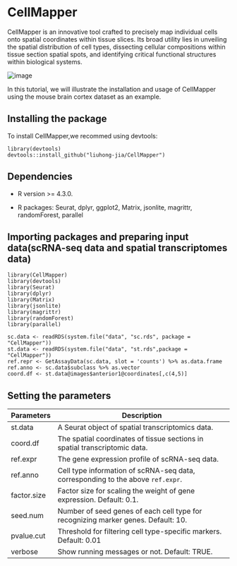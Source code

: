 # CellMapper 
CellMapper is an innovative tool crafted to precisely map individual cells onto spatial coordinates within tissue slices. Its broad utility lies in unveiling the spatial distribution of cell types, dissecting cellular compositions within tissue section spatial spots, and identifying critical functional structures within biological systems.

![image](https://github.com/liuhong-jia/CellMapper/blob/main/vignettes/workflow.png)

In this tutorial, we will illustrate the installation and usage of CellMapper using the mouse brain cortex dataset as an example.

## Installing the package
To install CellMapper,we recommed using devtools:

```
library(devtools)
devtools::install_github("liuhong-jia/CellMapper")  
```

## Dependencies
- R version >= 4.3.0.

- R packages: Seurat, dplyr, ggplot2, Matrix, jsonlite, magrittr, randomForest, parallel

## Importing packages and preparing input data(scRNA-seq data and spatial transcriptomes data)

```
library(CellMapper)
library(devtools)
library(Seurat)
library(dplyr)
library(Matrix)
library(jsonlite)
library(magrittr)
library(randomForest)
library(parallel)
```

```
sc.data <- readRDS(system.file("data", "sc.rds", package = "CellMapper"))
st.data <- readRDS(system.file("data", "st.rds",package = "CellMapper"))
ref.repr <- GetAssayData(sc.data, slot = 'counts') %>% as.data.frame
ref.anno <- sc.data$subclass %>% as.vector
coord.df <- st.data@images$anterior1@coordinates[,c(4,5)]
```

## Setting the parameters
|**Parameters**|**Description**                      |
|----------|-----------------------------------------|
|st.data   |A Seurat object of spatial transcriptomics data.|
|coord.df  |The spatial coordinates of tissue sections in spatial transcriptomic data.|
|ref.expr  | The gene expression profile of scRNA-seq data.|
|ref.anno  |Cell type information of scRNA-seq data, corresponding to the above `ref.expr`.|
|factor.size|Factor size for scaling the weight of gene expression. Default: 0.1.|
|seed.num|Number of seed genes of each cell type for recognizing marker genes. Default: 10.|
|pvalue.cut|Threshold for filtering cell type-specific markers. Default: 0.01|
|verbose|Show running messages or not. Default: TRUE.|


